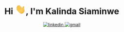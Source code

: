 <div align="center">
<h1 align="center">Hi <img width="35" src="https://github.com/1999AZZAR/1999AZZAR/blob/main/resources/img/waving.gif">, I'm Kalinda Siaminwe</h1>
 <a href="https://linkedin.com/in/abdoachhoubi" target="_blank">
<img src=https://img.shields.io/badge/linkedin-%2300acee.svg?color=8072d8&style=for-the-badge&logo=linkedin&logoColor=white alt=linkedin style="margin-bottom: 5px;" />
</a>
<a href="https://linkedin.com/in/abdoachhoubi" target="_blank">
<img src=https://img.shields.io/badge/gmail-%2300acee.svg?color=AC6EFF&style=for-the-badge&logo=gmail&logoColor=white alt=gmail style="margin-bottom: 5px;" />
</a>
</div>


